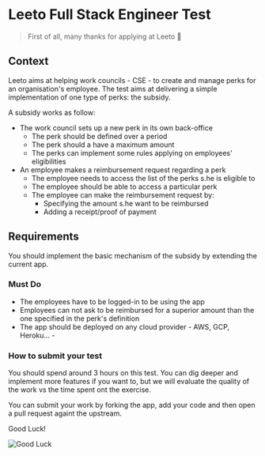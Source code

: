 
# Leeto Full Stack Engineer Test

> First of all, many thanks for applying at Leeto 🙂

## Context 
Leeto aims at helping work councils - CSE - to create and manage perks for an organisation's employee.
The test aims at delivering a simple implementation of one type of perks: the subsidy.

A subsidy works as follow: 
* The work council sets up a new perk in its own back-office
  * The perk should be defined over a period
  * The perk should a have a maximum amount
  * The perks can implement some rules applying on employees' eligibilities
* An employee makes a reimbursement request regarding a perk
  * The employee needs to access the list of the perks s.he is eligible to
  * The employee should be able to access a particular perk
  * The employee can make the reimbursement request by:
    * Specifying the amount s.he want to be reimbursed
    * Adding a receipt/proof of payment

## Requirements
You should implement the basic mechanism of the subsidy by extending the current app.

### Must Do
* The employees have to be logged-in to be using the app
* Employees can not ask to be reimbursed for a superior amount than the one specified in the perk's definition
* The app should be deployed on any cloud provider - AWS, GCP, Heroku... -

### How to submit your test
You should spend around 3 hours on this test. 
You can dig deeper and implement more features if you want to, but we will evaluate the quality of the work vs the time spent ont the exercise.

You can submit your work by forking the app, add your code and then open a pull request againt the upstream.

Good Luck!

![Good Luck](https://media.giphy.com/media/rXliavIYbs60o/giphy.gif)
